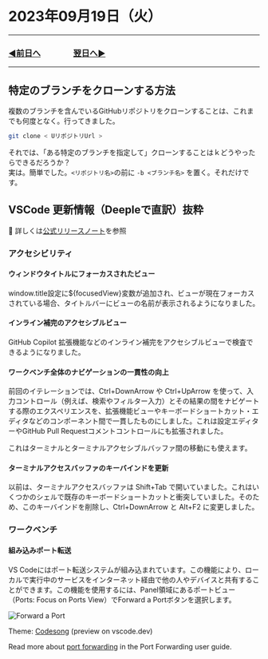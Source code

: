 # 2023年09月19日（火）

---

### [◀️前日へ](https://github.com/yuasys/chatty-journal/blob/main/2023/09/2023-09-18.md)&emsp;&emsp;&emsp;&emsp;[翌日へ▶️](https://github.com/yuasys/chatty-journal/blob/main/2023/09/2023-09-20.md)

---

## 特定のブランチをクローンする方法

複数のブランチを含んでいるGitHubリポジトリをクローンすることは、これまでも何度となく。行ってきました。

```bash
git clone < UリポジトリUrl >
```

それでは、「ある特定のブランチを指定して」クローンすることはｋどうやったらできるだろうか？  
実は。簡単でした。`<リポジトリ名>`の前に `-b <ブランチ名>`  を置く。それだけです。

## VSCode 更新情報（Deepleで直訳）抜粋

📌 詳しくは[公式リリースノート](https://github.com/microsoft/vscode-docs/blob/main/release-notes/v1_82.md#accessibility)を参照

### アクセシビリティ

#### ウィンドウタイトルにフォーカスされたビュー

window.title設定に${focusedView}変数が追加され、ビューが現在フォーカスされている場合、タイトルバーにビューの名前が表示されるようになりました。

#### インライン補完のアクセシブルビュー

GitHub Copilot 拡張機能などのインライン補完をアクセシブルビューで検査できるようになりました。

#### ワークベンチ全体のナビゲーションの一貫性の向上

前回のイテレーションでは、Ctrl+DownArrow や Ctrl+UpArrow を使って、入力コントロール（例えば、検索やフィルター入力）とその結果の間をナビゲートする際のエクスペリエンスを、拡張機能ビューやキーボードショートカット・エディタなどのコンポーネント間で一貫したものにしました。これは設定エディターやGitHub Pull Requestコメントコントロールにも拡張されました。

これはターミナルとターミナルアクセシブルバッファ間の移動にも使えます。

#### ターミナルアクセスバッファのキーバインドを更新

以前は、ターミナルアクセスバッファは Shift+Tab で開いていました。これはいくつかのシェルで既存のキーボードショートカットと衝突していました。そのため、このキーバインドを削除し、Ctrl+DownArrow と Alt+F2 に変更しました。

### ワークベンチ

#### 組み込みポート転送

VS Codeにはポート転送システムが組み込まれています。この機能により、ローカルで実行中のサービスをインターネット経由で他の人やデバイスと共有することができます。この機能を使用するには、Panel領域にあるポートビュー（Ports: Focus on Ports View）でForward a Portボタンを選択します。

![Forward a Port](https://media.githubusercontent.com/media/microsoft/vscode-docs/main/release-notes/images/1_82/ports-view.png)

Theme: [Codesong](https://marketplace.visualstudio.com/items?itemName=connor4312.codesong) (preview on vscode.dev)

Read more about [port forwarding](https://code.visualstudio.com/docs/editor/port-forwarding) in the Port Forwarding user guide.
